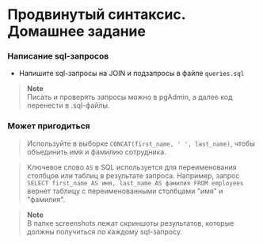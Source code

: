 # Продвинутый синтаксис. Домашнее задание

### Написание sql-запросов

- Напишите sql-запросы на JOIN и подзапросы в файле `queries.sql`


> **Note**
> <br>
> Писать и проверять запросы можно в pgAdmin, а далее код перенести в .sql-файлы.

### Может пригодиться
> Используйте в выборке `CONCAT(first_name, ' ', last_name)`, чтобы объединить имя и фамилию сотрудника.

> Ключевое слово `AS` в SQL используется для переименования столбцов или таблиц в результате запроса. 
> Например, запрос `SELECT first_name AS имя, last_name AS фамилия FROM employees` 
> вернет таблицу с переименованными столбцами "имя" и "фамилия".

> **Note**
> <br>
> В папке screenshots лежат скриншоты результатов, которые должны получиться по каждому sql-запросу.
